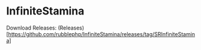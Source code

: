 # InfiniteStamina
Download Releases: 
(Releases)[https://github.com/rubblephp/InfiniteStamina/releases/tag/SRInfiniteStamina]
